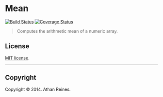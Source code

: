 Mean
====
[![Build Status][travis-image]][travis-url] [![Coverage Status][coveralls-image]][coveralls-url]

> Computes the arithmetic mean of a numeric array.





## License

[MIT license](http://opensource.org/licenses/MIT). 


---
## Copyright

Copyright &copy; 2014. Athan Reines.


[travis-image]: http://img.shields.io/travis/go-compute/mean/master.svg
[travis-url]: https://travis-ci.org/go-compute/mean

[coveralls-image]: https://img.shields.io/coveralls/go-compute/mean/master.svg
[coveralls-url]: https://coveralls.io/r/go-compute/mean?branch=master

[github-issues-image]: http://img.shields.io/github/issues/go-compute/mean.svg
[github-issues-url]: https://github.com/go-compute/mean/issues